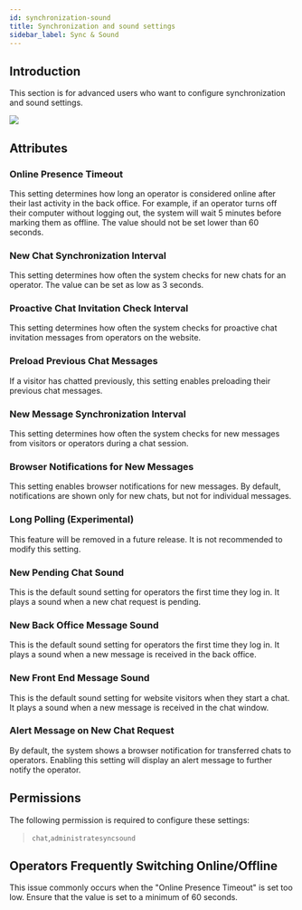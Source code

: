 ```yaml
---
id: synchronization-sound
title: Synchronization and sound settings
sidebar_label: Sync & Sound
---
```


## Introduction

This section is for advanced users who want to configure synchronization and sound settings.

![](/img/chat/sync-and-sound.jpg)

## Attributes

### Online Presence Timeout

This setting determines how long an operator is considered online after their last activity in the back office. For example, if an operator turns off their computer without logging out, the system will wait 5 minutes before marking them as offline. The value should not be set lower than 60 seconds.

### New Chat Synchronization Interval

This setting determines how often the system checks for new chats for an operator. The value can be set as low as 3 seconds.

### Proactive Chat Invitation Check Interval

This setting determines how often the system checks for proactive chat invitation messages from operators on the website.

### Preload Previous Chat Messages

If a visitor has chatted previously, this setting enables preloading their previous chat messages.

### New Message Synchronization Interval

This setting determines how often the system checks for new messages from visitors or operators during a chat session.

### Browser Notifications for New Messages

This setting enables browser notifications for new messages. By default, notifications are shown only for new chats, but not for individual messages.

### Long Polling (Experimental)

This feature will be removed in a future release. It is not recommended to modify this setting.

### New Pending Chat Sound

This is the default sound setting for operators the first time they log in. It plays a sound when a new chat request is pending.

### New Back Office Message Sound

This is the default sound setting for operators the first time they log in. It plays a sound when a new message is received in the back office.

### New Front End Message Sound

This is the default sound setting for website visitors when they start a chat. It plays a sound when a new message is received in the chat window.

### Alert Message on New Chat Request

By default, the system shows a browser notification for transferred chats to operators. Enabling this setting will display an alert message to further notify the operator.

## Permissions

The following permission is required to configure these settings:

> `chat`,`administratesyncsound`

## Operators Frequently Switching Online/Offline

This issue commonly occurs when the "Online Presence Timeout" is set too low. Ensure that the value is set to a minimum of 60 seconds.
